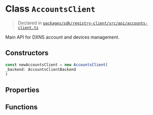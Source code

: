 # Class `AccountsClient`
> Declared in [`packages/sdk/registry-client/src/api/accounts-client.ts`](https://github.com/dxos/protocols/blob/main/packages/sdk/registry-client/src/api/accounts-client.ts#L11)

Main API for DXNS account and devices management.

## Constructors
```ts
const newAccountsClient = new AccountsClient(
_backend: AccountsClientBackend
)
```

## Properties

## Functions
